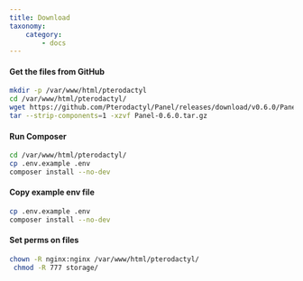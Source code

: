 ```yaml
---
title: Download
taxonomy:
    category:
        - docs
---
```


#### Get the files from GitHub
```sh
mkdir -p /var/www/html/pterodactyl
cd /var/www/html/pterodactyl/
wget https://github.com/Pterodactyl/Panel/releases/download/v0.6.0/Panel-0.6.0.tar.gz
tar --strip-components=1 -xzvf Panel-0.6.0.tar.gz
```

#### Run Composer
```sh
cd /var/www/html/pterodactyl/
cp .env.example .env
composer install --no-dev
```


#### Copy example env file
```sh
cp .env.example .env
composer install --no-dev
```

#### Set perms on files
```sh
chown -R nginx:nginx /var/www/html/pterodactyl/
 chmod -R 777 storage/
```